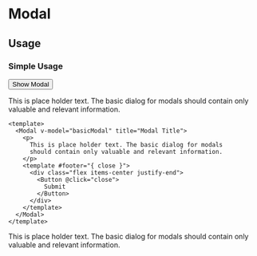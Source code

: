 <script setup>
  import { ref } from 'vue-demi'
  import Button from '../button/Button.vue'
  import Modal from './Modal.vue'

  const basicModal = ref(true)
  const showModal = ref(false)

  function click () {
    showModal.value = true
  }

  function click2 () {
    model2.value = true
  }

  function cancelCallback () {
    console.log('cancel')
  }

  function confirmCallback () {
    console.log('confirm')
  }
</script>

<style scoped lang="postcss">
  .preview {
    @apply h-80 overflow-hidden;

    .modal {
      @apply absolute w-full h-full;
    }
  }
</style>

# Modal

## Usage

### Simple Usage

<div class="flex mt-5">
  <Button @click="click">Show Modal</Button>
</div>

<preview>
  <Modal v-model="basicModal" title="Modal Title">
    <p>
      This is place holder text. The basic dialog for modals
      should contain only valuable and relevant information.
    </p>
    <template #footer="{ close }">
      <div class="flex items-center justify-end">
        <Button @click="close">
          Submit
        </Button>
      </div>
    </template>
  </Modal>
</preview>

```vue
<template>
  <Modal v-model="basicModal" title="Modal Title">
    <p>
      This is place holder text. The basic dialog for modals
      should contain only valuable and relevant information.
    </p>
    <template #footer="{ close }">
      <div class="flex items-center justify-end">
        <Button @click="close">
          Submit
        </Button>
      </div>
    </template>
  </Modal>
</template>
```

<Modal v-model="showModal" title="Modal Title">
  <p>
    This is place holder text. The basic dialog for modals
    should contain only valuable and relevant information.
  </p>
  <template #footer>
    <div class="flex items-center justify-end">
      <Button>Button Text</Button>
    </div>
  </template>
</Modal>
